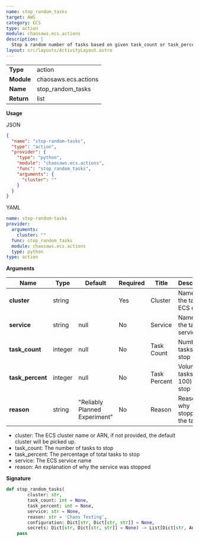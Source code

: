 ```yaml
---
name: stop_random_tasks
target: AWS
category: ECS
type: action
module: chaosaws.ecs.actions
description: |
  Stop a random number of tasks based on given task_count or task_percent
layout: src/layouts/ActivityLayout.astro
---
```


|            |                      |
| ---------- | -------------------- |
| **Type**   | action               |
| **Module** | chaosaws.ecs.actions |
| **Name**   | stop_random_tasks    |
| **Return** | list                 |

**Usage**

JSON

```json
{
  "name": "stop-random-tasks",
  "type": "action",
  "provider": {
    "type": "python",
    "module": "chaosaws.ecs.actions",
    "func": "stop_random_tasks",
    "arguments": {
      "cluster": ""
    }
  }
}
```

YAML

```yaml
name: stop-random-tasks
provider:
  arguments:
    cluster: ""
  func: stop_random_tasks
  module: chaosaws.ecs.actions
  type: python
type: action
```

**Arguments**

| Name             | Type    | Default                       | Required | Title                         | Description                     |
| ---------------- | ------- | ----------------------------- | -------- | ----------------------------- | ------------------------------- |
| **cluster**      | string  |                               | Yes      | Cluster                       | Name of the target ECS cluster  |
| **service**      | string  | null                          | No       | Service                       | Name of the target service      |
| **task_count**   | integer | null                          | No       | Task Count                    | Number of tasks to stop         |
| **task_percent** | integer | null                          | No       | Task Percent                  | Volume of tasks (0-100) to stop |
| **reason**       | string  | "Reliably Planned Experiment" | No       | Reason | Reason why stopping the tasks |

- cluster: The ECS cluster name or ARN, if not provided, the
  default cluster will be picked up.
- task_count: The number of tasks to stop
- task_percent: The percentage of total tasks to stop
- service: The ECS service name
- reason: An explanation of why the service was stopped

**Signature**

```python
def stop_random_tasks(
        cluster: str,
        task_count: int = None,
        task_percent: int = None,
        service: str = None,
        reason: str = 'Chaos Testing',
        configuration: Dict[str, Dict[str, str]] = None,
        secrets: Dict[str, Dict[str, str]] = None) -> List[Dict[str, Any]]:
    pass

```

